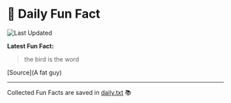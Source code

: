 # 🌟 Daily Fun Fact

![Last Updated](https://img.shields.io/badge/Last_Updated-2025_05_24-blue?style=flat-square)

**Latest Fun Fact:**

> the bird is the word

[Source](A fat guy)

---

Collected Fun Facts are saved in [daily.txt](daily.txt) 📚
